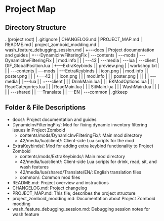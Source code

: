 # Project Map

## Directory Structure

. (project root)
| .gitignore
| CHANGELOG.md
| PROJECT_MAP.md
| README.md
| project_zomboid_modding.md
| wash_feature_debugging_session.md
|
+---docs
| Project documentation and guides
|
+---DynamicInvFilteringFix
| \---contents
| \---mods
| \---DynamicInvFilteringFix
| | mod.info
| |
| \---42
| \---media
| \---lua
| \---client
| DIF_GlobalPosition.lua
|
+---ExtraKeybinds
| | preview.png
| | workshop.txt
| |
| \---contents
| \---mods
| \---ExtraKeybinds
| | icon.png
| | mod.info
| | poster.png
| |
| +---42
| | | icon.png
| | | mod.info
| | | poster.png
| | |
| | \---media
| | \---lua
| | +---client
| | | DrinkMain.lua
| | | EKModOptions.lua
| | | ReadCategories.lua
| | | ReadMain.lua
| | | SitMain.lua
| | | WashMain.lua
| | |
| | \---shared
| | \---Translate
| | \---EN
| \---common
| .gitkeep

## Folder & File Descriptions

- docs/: Project documentation and guides
- DynamicInvFilteringFix/: Mod for fixing dynamic inventory filtering issues in Project Zomboid
  - contents/mods/DynamicInvFilteringFix/: Main mod directory
  - 42/media/lua/client/: Client-side Lua scripts for the mod
- ExtraKeybinds/: Mod for adding extra keybind functionality to Project Zomboid
  - contents/mods/ExtraKeybinds/: Main mod directory
  - 42/media/lua/client/: Client-side Lua scripts for drink, read, sit, and wash features
  - 42/media/lua/shared/Translate/EN/: English translation files
  - common/: Common mod files
- README.md: Project overview and instructions
- CHANGELOG.md: Project changelog
- PROJECT_MAP.md: This file; describes the project structure
- project_zomboid_modding.md: Documentation about Project Zomboid modding
- wash_feature_debugging_session.md: Debugging session notes for wash feature
